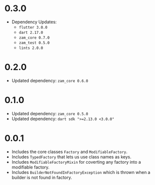 # 0.3.0
- Dependency Updates:
	- `flutter 3.0.0`
	- `dart 2.17.0`
	- `zam_core 0.7.0`
	- `zam_test 0.5.0`
	- `lints 2.0.0`

# 0.2.0
- Updated dependency: `zam_core 0.6.0`

# 0.1.0
- Updated dependency: `zam_core 0.5.0`
- Updated dependency: `dart sdk ">=2.13.0 <3.0.0"`

# 0.0.1
- Includes the core classes `Factory` and `ModifiableFactory`.
- Includes `TypedFactory` that lets us use class names as keys.
- Includes `ModifiableFactoryMixin` for coverting any factory into a modifiable factory.
- Includes `BuilderNotFoundInFactoryException` which is thrown when a builder is not found in factory.
